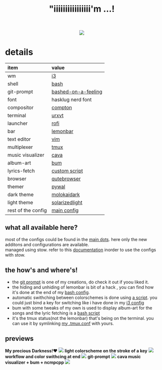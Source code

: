 <h1 align="center">"iiiiiiiiiiiiiiii'm ...!</h1>  
<p align="center">
  <br><br>
  <img src="https://github.com/yedhink/dotfiles_ikigai/blob/master/i3_hooked_on_a_feeling/previews/hookedbig.jpg">
</p>

# details

| item | value |
| :--- | :---- |
| wm | [i3](https://github.com/yedhink/dotfiles_ikigai/blob/master/i3_hooked_on_a_feeling/.config/i3/config) |
| shell | [bash](https://github.com/yedhink/dotfiles_ikigai/blob/master/i3_hooked_on_a_feeling/.bashrc) |
| git-prompt | [bashed-on-a-feeling](https://github.com/yedhink/bashed-on-a-feeling) |
| font | hasklug nerd font |
| compositor | [compton](https://github.com/yedhink/dotfiles_ikigai/blob/master/i3_hooked_on_a_feeling/.config/compton/compton.conf) |
| terminal | [urxvt](https://github.com/yedhink/dotfiles_ikigai/blob/master/i3_hooked_on_a_feeling/.Xresources) |
| launcher | [rofi](https://github.com/yedhink/dotfiles_ikigai/blob/master/i3_hooked_on_a_feeling/.config/rofi/config) |
| bar | [lemonbar](https://github.com/yedhink/dotfiles_ikigai/blob/master/scripts/blah/bar) |
| text editor | [vim](https://github.com/yedhink/dotfiles_ikigai/blob/master/i3_hooked_on_a_feeling/.vimrc) |
| multiplexer | [tmux](https://github.com/yedhink/dotfiles_ikigai/blob/master/i3_hooked_on_a_feeling/.tmux.conf) |
| music visualizer | [cava](https://github.com/yedhink/dotfiles_ikigai/blob/master/i3_hooked_on_a_feeling/.config/cava/config) |
| album-art | [bum](https://github.com/dylanaraps/bum) |
| lyrics-fetch | [custom script](https://github.com/yedhink/dotfiles_ikigai/blob/master/scripts/blah/lyricscli.sh) |
| browser | [qutebrowser](https://github.com/yedhink/dotfiles_ikigai/blob/master/i3_hooked_on_a_feeling/.config/qutebrowser/config.py) |
| themer | [pywal](https://github.com/dylanaraps/pywal) |
| dark theme | [molokaidark](https://github.com/yedhink/dotfiles_ikigai/blob/master/i3_hooked_on_a_feeling/.colors/walschemes/molokaiDark.json) |
| light theme | [solarizedlight](https://github.com/yedhink/dotfiles_ikigai/blob/master/i3_hooked_on_a_feeling/.colors/walschemes/pureWhite.json) |
| rest of the config | [main config](https://github.com/yedhink/dotfiles_ikigai) |

## what all available here?  
most of the configs could be found in the [main dots](https://github.com/yedhink/dotfiles_ikigai). here only the new additons and configurations are available.  
managed using stow. refer to this [documentation](https://github.com/yedhink/dotfiles_ikigai/README.md) inorder to use the configs with stow. 

## the how's and where's!
* the [git prompt](https://github.com/yedhink/bashed-on-a-feeling) is one of my creations, do check it out if yoou liked it.  
* the hiding and unhiding of lemonbar is bit of a hack , you can find how it's done at the end of my [bash config](https://github.com/yedhink/dotfiles_ikigai/blob/master/i3_hooked_on_a_feeling/.bashrc).    
* automatic swithching between colorschemes is done using [a script](https://github.com/yedhink/dotfiles_ikigai/blob/master/scripts/blah/switchcolors.sh). you could just bind a key for switching like i have done in my [i3 config](https://github.com/yedhink/dotfiles_ikigai/blob/master/i3_hooked_on_a_feeling/.config/i3/config)  
* bum with some tweaks of my own is used to display album-art for the songs and the lyric fetching is a [bash script](https://github.com/yedhink/dotfiles_ikigai/blob/master/scripts/blah/lyricscli.sh)  
* it's the tmux status(not the lemonbar) that's being on the terminal. you can use it by symlinking [my .tmux.conf](https://github.com/yedhink/dotfiles_ikigai/blob/master/i3_hooked_on_a_feeling/.tmux.conf) with yours.

## previews  
**My precious Darkness!:heart:**
![](https://github.com/yedhink/dotfiles_ikigai/blob/master/i3_hooked_on_a_feeling/previews/hookedfeeling.png)
**light colorscheme on the stroke of a key**
![](https://github.com/yedhink/dotfiles_ikigai/blob/master/i3_hooked_on_a_feeling/previews/pureWhite.png)
**workflow and color swithcing at end**
![](https://github.com/yedhink/dotfiles_ikigai/blob/master/i3_hooked_on_a_feeling/previews/work.gif)
**git-prompt**
![](https://github.com/yedhink/dotfiles_ikigai/blob/master/i3_hooked_on_a_feeling/previews/fullclean.png)
**cava music visualizer + bum + ncmpcpp**
![](https://github.com/yedhink/dotfiles_ikigai/blob/master/i3_hooked_on_a_feeling/previews/whitemusic.png)
